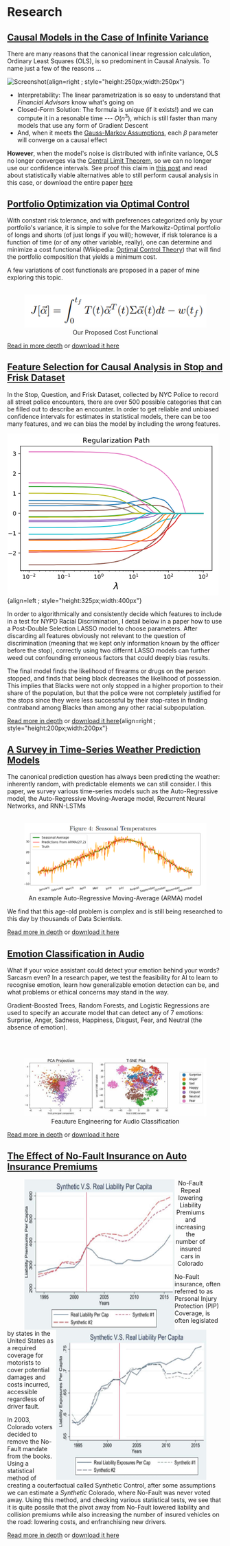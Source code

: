 # Research

## [Causal Models in the Case of Infinite Variance](inf_var.md)

There are many reasons that the canonical linear regression calculation, Ordinary Least Squares (OLS), is so predominent in Causal Analysis. To name just a few of the reasons ...

![Screenshot](https://qph.fs.quoracdn.net/main-qimg-e19399de83708821ee430dfb31cbc4f3
){align=right ; style="height:250px;width:250px"}

* Interpretability: The linear parametrization is so easy to understand that *Financial Advisors* know what's going on
* Closed-Form Solution: The formula is unique (if it exists!) and we can compute it in a resonable time --- $O(n^3)$, which is still faster than many models that use any form of Gradient Descent 
* And, when it meets the [Gauss-Markov Assumptions](https://en.wikipedia.org/wiki/Gauss%E2%80%93Markov_theorem), each $\beta$ parameter will converge on a causal effect

**However**, when the model's noise is distributed with infinite variance, OLS no longer converges via the [Central Limit Theorem](https://en.wikipedia.org/wiki/Central_limit_theorem), so we can no longer use our confidence intervals.  See proof this claim in [this post](inf_var.md) and read about statistically viable alternatives able to still perform causal analysis in this case, or download the entire paper [here](https://github.com/calebdame/AcademicPapers/raw/main/Alternatives%20to%20OLS%20-%20The%20Case%20of%20Infinite%20Variance.pdf)

## [Portfolio Optimization via Optimal Control](optimal_control.md)

With constant risk tolerance, and with preferences categorized only by your portfolio's variance, it is simple to solve for the Markowitz-Optimal portfolio of longs and shorts (of just longs if you will); however, if risk tolerance is a function of time (or of any other variable, really), one can determine and minimize a cost functional (Wikipedia: [Optimal Control Theory](https://en.wikipedia.org/wiki/Optimal_control)) that will find the portfolio composition that yields a minimum cost.   

A few variations of cost functionals are proposed in a paper of mine exploring this topic.
<br>
<br>
<figure align="center">
    <img src="/assets/optimal.png" />
    <figcaption class="caption">Our Proposed Cost Functional</figcaption>
</figure>

[Read in more depth](optimal_control.md) or [download it here](https://github.com/calebdame/AcademicPapers/raw/main/Portfolio%20Optimization%20Via%20Optimal%20Control.pdf)

## [Feature Selection for Causal Analysis in Stop and Frisk Dataset](NYC.md) 

In the Stop, Question, and Frisk Dataset, collected by NYC Police to record all street police encounters, there are over 500 possible categories that can be filled out to describe an encounter.  In order to get reliable and unbiased confidence intervals for estimates in statistical models, there can be too many features, and we can bias the model by including the wrong features.

![Screenshot](/assets/regularization.png){align=left ; style="height:325px;width:400px"}

In order to algorithmically and consistently decide which features to include in a test for NYPD Racial Discrimination, I detail below in a paper how to use a Post-Double Selection LASSO model to choose parameters.  After discarding all features obviously not relevant to the question of discrimination (meaning that we kept only information known by the officer before the stop), correctly using two differnt LASSO models can further weed out confounding erroneous factors that could deeply bias results.  

The final model finds the likelihood of firearms or drugs on the person stopped, and finds that being black decreases the likelihood of possession. This implies that Blacks were not only stopped in a higher proportion to their share of the population, but that the police were not completely justified for the stops since they were less successful by their stop-rates in finding contraband among Blacks than among any other racial subpopulation.

[Read more in depth](NYC.md) or [download it here](https://github.com/calebdame/AcademicPapers/raw/main/The-Question-of-Statistical-discrimination-in-SQF.pdf){align=right ; style="height:200px;width:200px"}

## [A Survey in Time-Series Weather Prediction Models](weather.md)

The canonical prediction question has always been predicting the weather: inherently random, with predictable elements we can still consider.  I this paper, we survey various time-series models such as the Auto-Regressive model, the Auto-Regressive Moving-Average model, Recurrent Neural Networks, and RNN-LSTMs
<br>
<br>
<figure align="center">
    <img src="/assets/arma.png" />
    <figcaption class="caption">An example Auto-Regressive Moving-Average (ARMA) model</figcaption>
</figure>

We find that this age-old problem is complex and is still being researched to this day by thousands of Data Scientists.

[Read more in depth](weather.md) or [download it here](https://github.com/calebdame/AcademicPapers/raw/main/Weather%20Prediction.pdf)

## [Emotion Classification in Audio](audio.md)

What if your voice assistant could detect your emotion behind your words? Sarcasm even?  In a research paper, we test the feasibility for AI to learn to recognise emotion, learn how generalizable emotion detection can be, and what problems or ethical concerns may stand in the way.

Gradient-Boosted Trees, Random Forests, and Logistic Regressions are used to specify an accurate model that can detect any of 7 emotions: Surprise, Anger, Sadness, Happiness, Disgust, Fear, and Neutral (the absence of emotion). 

<br>
<br>
<figure align="center">
    <img src="/assets/emotion_classification.png" />
    <figcaption class="caption">Feauture Engineering for Audio Classification</figcaption>
</figure>

[Read more in depth](audio.md) or [download it here](https://github.com/calebdame/AcademicPapers/raw/main/Emotionally%20Intelligent%20AI%20-%20Creating%20a%20Companion%20that%20Cares.pdf)


## [The Effect of No-Fault Insurance on Auto Insurance Premiums](no_fault.md)

<figure align="center">
    <img src="/assets/Premiums.png"  align="left" width="350" height="350"/>
    <img src="/assets/Exposures.png"  align="right" width="350" height="350"/>
    <figcaption class="caption" align="center">No-Fault Repeal lowering Liability Premiums and increasing the number of insured cars in Colorado</figcaption>
</figure>

No-Fault insurance, often referred to as Personal Injury Protection (PIP) Coverage, is often legislated by states in the United States as a required coverage for motorists to cover potential damages and costs incurred, accessible regardless of driver fault.  

In 2003, Colorado voters decided to remove the No-Fault mandate from the books. Using a statistical method of creating a couterfactual called Synthetic Control, after some assumptions we can estimate a *Synthetic* Colorado, where No-Fault was never voted away.  Using this method, and checking various statistical tests, we see that it is quite possile that the pivot away from No-Fault lowered liability and collision premiums while also increasing the number of insured vehicles on the road: lowering costs, and enfranchising new drivers.

[Read more in depth](no_fault.md) or [download it here](https://github.com/calebdame/AcademicPapers/raw/main/Is-No-Fault-A-No-Go.pdf)